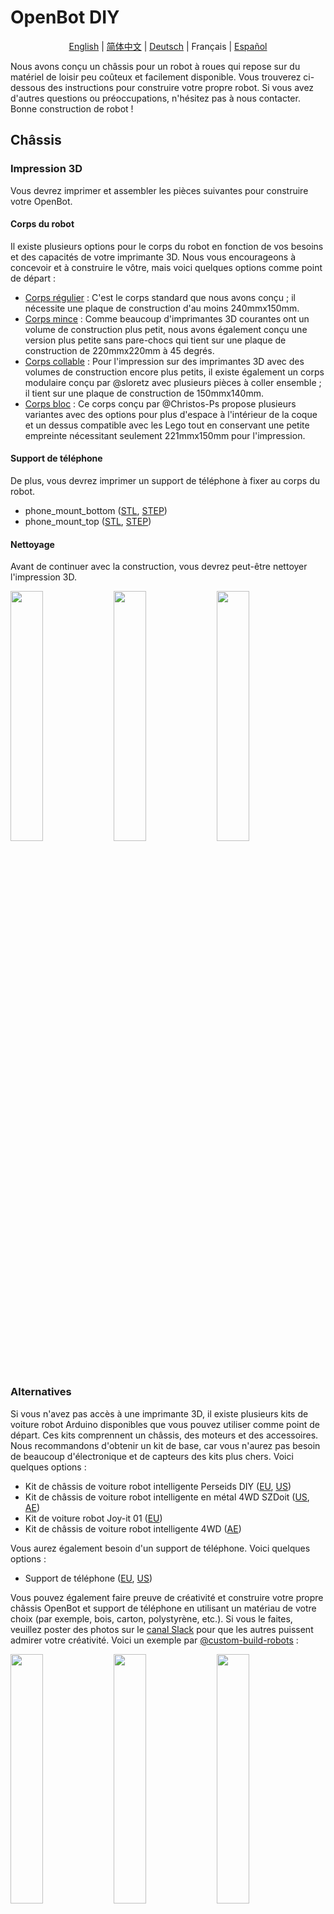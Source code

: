 # OpenBot DIY

<p align="center">
  <a href="README.md">English</a> |
  <a href="README.zh-CN.md">简体中文</a> |
  <a href="README.de-DE.md">Deutsch</a> |
  <span>Français</span> |
  <a href="README.es-ES.md">Español</a>
</p>

Nous avons conçu un châssis pour un robot à roues qui repose sur du matériel de loisir peu coûteux et facilement disponible. Vous trouverez ci-dessous des instructions pour construire votre propre robot. Si vous avez d'autres questions ou préoccupations, n'hésitez pas à nous contacter. Bonne construction de robot !

## Châssis

### Impression 3D

Vous devrez imprimer et assembler les pièces suivantes pour construire votre OpenBot.

#### Corps du robot

Il existe plusieurs options pour le corps du robot en fonction de vos besoins et des capacités de votre imprimante 3D. Nous vous encourageons à concevoir et à construire le vôtre, mais voici quelques options comme point de départ :

- [Corps régulier](cad/regular_body/README.md) : C'est le corps standard que nous avons conçu ; il nécessite une plaque de construction d'au moins 240mmx150mm.
- [Corps mince](cad/slim_body/README.md) : Comme beaucoup d'imprimantes 3D courantes ont un volume de construction plus petit, nous avons également conçu une version plus petite sans pare-chocs qui tient sur une plaque de construction de 220mmx220mm à 45 degrés.
- [Corps collable](cad/glue_body/README.md) : Pour l'impression sur des imprimantes 3D avec des volumes de construction encore plus petits, il existe également un corps modulaire conçu par @sloretz avec plusieurs pièces à coller ensemble ; il tient sur une plaque de construction de 150mmx140mm.
- [Corps bloc](cad/block_body/README.md) : Ce corps conçu par @Christos-Ps propose plusieurs variantes avec des options pour plus d'espace à l'intérieur de la coque et un dessus compatible avec les Lego tout en conservant une petite empreinte nécessitant seulement 221mmx150mm pour l'impression.

#### Support de téléphone

De plus, vous devrez imprimer un support de téléphone à fixer au corps du robot.

- phone_mount_bottom ([STL](../phone_mount/phone_mount_bottom.stl), [STEP](../phone_mount/phone_mount_bottom.step))
- phone_mount_top ([STL](../phone_mount/phone_mount_top.stl), [STEP](../phone_mount/phone_mount_top.step))

#### Nettoyage

Avant de continuer avec la construction, vous devrez peut-être nettoyer l'impression 3D.
<p float="left">
  <img src="../../docs/images/clean_3d_print_1.jpg" width="32%" />
  <img src="../../docs/images/clean_3d_print_2.jpg" width="32%" /> 
  <img src="../../docs/images/clean_3d_print_3.jpg" width="32%" />
</p>

### Alternatives

Si vous n'avez pas accès à une imprimante 3D, il existe plusieurs kits de voiture robot Arduino disponibles que vous pouvez utiliser comme point de départ. Ces kits comprennent un châssis, des moteurs et des accessoires. Nous recommandons d'obtenir un kit de base, car vous n'aurez pas besoin de beaucoup d'électronique et de capteurs des kits plus chers. Voici quelques options :

- Kit de châssis de voiture robot intelligente Perseids DIY ([EU](https://www.amazon.de/dp/B07DNXBNHY), [US](https://www.amazon.com/dp/B07DNXBFQN))
- Kit de châssis de voiture robot intelligente en métal 4WD SZDoit ([US](https://www.amazon.com/dp/B083K4RKBP), [AE](https://www.aliexpress.com/item/33048227237.html))
- Kit de voiture robot Joy-it 01 ([EU](https://www.amazon.de/dp/B073ZGJF28))
- Kit de châssis de voiture robot intelligente 4WD ([AE](https://www.aliexpress.com/item/4001238626191.html))

Vous aurez également besoin d'un support de téléphone. Voici quelques options :

- Support de téléphone ([EU](https://www.amazon.de/dp/B06XDYJNSR), [US](https://www.amazon.com/dp/B09CY8MC2R))

Vous pouvez également faire preuve de créativité et construire votre propre châssis OpenBot et support de téléphone en utilisant un matériau de votre choix (par exemple, bois, carton, polystyrène, etc.). Si vous le faites, veuillez poster des photos sur le [canal Slack](https://github.com/intel-isl/OpenBot#contact) pour que les autres puissent admirer votre créativité. Voici un exemple par [@custom-build-robots](https://custom-build-robots.com/roboter/openbot-dein-smartphone-steuert-ein-roboter-auto-chassis-bauen/13636) :

<p float="left">
  <img src="../../docs/images/chassis_cardboard_1.jpg" width="32%" />
  <img src="../../docs/images/chassis_cardboard_2.jpg" width="32%" />
  <img src="../../docs/images/chassis_cardboard_3.jpg" width="32%" />
</p>

## Assemblage

Il existe deux options différentes pour l'assemblage du robot, DIY et PCB. L'approche DIY repose sur le populaire pilote de moteur L298N et est recommandée pour les amateurs ayant une certaine expérience en électronique. Elle nécessite une bonne quantité de câblage, surtout si tous les capteurs et LED sont installés. Cependant, tous les composants sont facilement disponibles dans la plupart des pays et, en particulier pour des constructions uniques ou juste pour essayer le projet, l'option DIY est recommandée. Afin de réduire le câblage et de faciliter l'assemblage, nous avons également développé un [PCB personnalisé](pcb). Cela est recommandé si vous souhaitez une construction plus propre ou si vous souhaitez construire plusieurs OpenBots.

### Liste des matériaux

Notre corps de robot repose sur de l'électronique de loisir facilement disponible. Nous fournissons des liens pour l'Allemagne (EU) et les États-Unis (US) avec une livraison rapide. Si vous avez la patience d'attendre un peu plus longtemps, vous pouvez également obtenir les composants beaucoup moins chers sur AliExpress (AE). Vous aurez besoin des composants suivants.

#### Composants requis

- 1x Arduino Nano ([EU](https://www.amazon.de/dp/B01MS7DUEM), [US](https://www.amazon.com/dp/B00NLAMS9C), [AE](https://www.aliexpress.com/item/32866959979.html))
- 4x moteurs TT avec pneus ([EU](https://www.conrad.de/de/p/joy-it-com-motor01-getriebemotor-gelb-schwarz-passend-fuer-einplatinen-computer-arduino-banana-pi-cubieboard-raspbe-1573543.html), [US](https://www.amazon.com/dp/B081YQM55P), [AE](https://www.aliexpress.com/item/4000126948489.html))
- 3x batterie 18650 ([EU](https://www.conrad.de/de/p/conrad-energy-18650-usb-spezial-akku-18650-li-ion-3-7-v-1400-mah-1525536.html), [US](https://www.amazon.com/dp/B083K4XSKG), [AE](https://www.aliexpress.com/item/32352434845.html))
- 1x support de batterie 18650 ([EU](https://www.amazon.de/dp/B075V25QJ9), [US](https://www.amazon.com/dp/B07DWQYD7H), [AE](https://www.aliexpress.com/item/33037738446.html))
- 1x câble USB OTG ([EU](https://www.amazon.de/gp/product/B075M4CQHZ), [US](https://www.amazon.com/dp/B07LBHKTMM), [AE](https://www.aliexpress.com/item/10000330515850.html))
- 1x ressort ou élastique ([EU](https://www.amazon.de/gp/product/B01N30EAZO/), [US](https://www.amazon.com/dp/B008RFVWU2), [AE](https://www.aliexpress.com/item/33043769059.html))
- 16x vis M3x25 ([EU](https://www.amazon.de/dp/B07KFL3SSV), [US](https://www.amazon.com/dp/B07WJL3P3X), [AE](https://www.aliexpress.com/item/4000173341865.html))
- 16x écrou M3 ([EU](https://www.amazon.de/dp/B07JMF3KMD), [US](https://www.amazon.com/dp/B071NLDW56), [AE](https://www.aliexpress.com/item/32977174437.html))
- 6x vis M3x5 ([EU](https://www.amazon.de/dp/B01HBRG3W8), [US](https://www.amazon.com/dp/B07MBHMLL2), [AE](https://www.aliexpress.com/item/32892594230.html))
- Câbles Dupont ([EU](https://www.amazon.de/dp/B07KYHBVR7), [US](https://www.amazon.com/dp/B07GD2BWPY), [AE](https://www.aliexpress.com/item/4000766001685.html))

#### Composants optionnels

- 2 x capteur de vitesse ([EU](https://www.conrad.de/de/p/joy-it-sen-speed-erweiterungsmodul-passend-fuer-einplatinen-computer-arduino-banana-pi-cubieboard-raspberry-pi-pc-1646891.html), [US](https://www.amazon.com/dp/B081W2TY6Q), [AE](https://www.aliexpress.com/i/32850602744.html))
- 1x capteur ultrasonique ([EU](https://www.amazon.de/dp/B00LSJWRXU), [US](https://www.amazon.com/dp/B0852V181G/), [AE](https://www.aliexpress.com/item/32713522570.html))
- 1x interrupteur marche/arrêt ([EU](https://www.amazon.de/dp/B07QB22J62), [US](https://www.amazon.com/dp/B01N2U8PK0), [AE](https://www.aliexpress.com/item/1000005699023.html))
- 2x LED orange 5mm ([EU](https://www.amazon.de/gp/product/B01NCL0UTQ), [US](https://www.amazon.com/dp/B077XD7MVB), [AE](https://www.aliexpress.com/item/4000329069943.html))
- 1x écran OLED ([EU](https://www.amazon.de/dp/B079H2C7WH), [US](https://www.amazon.com/dp/B085NHM5TC), [AE](https://www.aliexpress.com/item/4001268387467.html))

#### Composants DIY (Option 1)

- 1x pilote de moteur L298N ([EU](https://www.conrad.de/de/p/joy-it-motormodul-2-u-4-phasen-6-bis-12v-1573541.html), [US](https://www.amazon.com/dp/B085XSLKFQ), [AE](https://www.aliexpress.com/item/32994608743.html))
- (Optionnel) Résistances (2x 150<span>&#8486;</span> pour les LED et une 20 k<span>&#8486;</span> et 10k<span>&#8486;</span> pour le diviseur de tension)
- (Combo) 4x moteurs TT & pneus + 2x L298N + câbles Dupont ([US](https://www.amazon.com/dp/B07ZT619TD))
- (Combo) 4x moteurs TT & pneus + fils + vis ([US](https://www.amazon.com/dp/B07DRGTCTP))

#### Composants PCB (Option 2)

- 1x [PCB personnalisé](pcb)
- 5x câble Micro JST PH 2.0 ([EU](https://www.amazon.de/gp/product/B07449V33P), [US](https://www.amazon.com/dp/B09JZC28DP), [AE](https://www.aliexpress.com/item/32963304134.html))

### Instructions de construction

**Astuce :** Cliquez sur les images pour les ouvrir en pleine résolution dans un nouvel onglet.

#### Option 1 : DIY

<p float="left">
  <img src="../../docs/images/diy_parts.jpg" height="300" />
  <img src="../../docs/images/wiring_diagram.png" height="300" /> 
</p>

**Astuce :** Pour faciliter tout le câblage, vous pouvez construire un petit distributeur de puissance pour les connexions 5V et GND en soudant un connecteur mâle 6x2 sur une plaque de prototypage. Ensuite, connectez le distributeur de puissance avec le 5V / GND du pilote de moteur.

1. Soudez les fils aux moteurs et ajoutez les disques encodeurs aux deux moteurs avant si vous avez l'intention d'utiliser les capteurs de vitesse.
    <p float="left">
      <img src="../../docs/images/add_wires_motor.jpg" width="32%" />
      <img src="../../docs/images/add_disk_motor.jpg" width="32%" /> 
    </p>
2. Insérez les fils positifs et négatifs des deux moteurs gauches dans OUT1 (+) et OUT2 (-) de la carte L298N. Insérez les fils positifs et négatifs des deux moteurs droits dans OUT4 (+) et OUT3 (-) de la carte L298N.
3. Montez les moteurs avec huit vis et écrous M3x25.
    <p float="left">
      <img src="../../docs/images/attach_motors_1.jpg" width="32%" />
      <img src="../../docs/images/attach_motors_2.jpg" width="32%" /> 
      <img src="../../docs/images/attach_motors_3.jpg" width="32%" />
    </p>
4. Montez la carte L298N avec quatre vis M3x5.
5. (Optionnel) Installez le capteur ultrasonique et remplacez le connecteur coudé par un connecteur droit (ou pliez soigneusement les broches).
    <p float="left">
      <img src="../../docs/images/sonar_front.jpg" width="32%" />
      <img src="../../docs/images/sonar_back.jpg" width="32%" /> 
      <img src="../../docs/images/sonar_bend_pins.jpg" width="32%" />
    </p>
6. (Optionnel) Installez les LED orange pour les signaux indicateurs.
    <p float="left">
      <img src="../../docs/images/led_insert.jpg" width="32%" />
      <img src="../../docs/images/led_left.jpg" width="32%" /> 
      <img src="../../docs/images/led_right.jpg" width="32%" />
    </p>
7. Montez la base du support de téléphone sur la plaque supérieure à l'aide de deux vis et écrous M3x25.
    <p float="left">
      <img src="../../docs/images/install_camera_mount_1.jpg" width="32%" />
      <img src="../../docs/images/install_camera_mount_2.jpg" width="32%" /> 
      <img src="../../docs/images/install_camera_mount_3.jpg" width="32%" />
    </p>
8. Insérez le haut du support de téléphone et installez le ressort ou l'élastique.
    <p float="left">
      <img src="../../docs/images/install_spring_1.jpg" width="32%" />
      <img src="../../docs/images/install_spring_2.jpg" width="32%" /> 
    </p>
9. Remplacez le connecteur coudé par un connecteur droit (ou pliez soigneusement les broches) puis montez les capteurs de vitesse avec une vis M3x5 chacun.
    <p float="left">
      <img src="../../docs/images/install_speed_sensor_1.jpg" width="32%" />
      <img src="../../docs/images/install_speed_sensor_2.jpg" width="32%" /> 
      <img src="../../docs/images/install_speed_sensor_3.jpg" width="32%" />
    </p>
10. Installez le boîtier de la batterie (par exemple, avec du velcro).
    <p float="left">
      <img src="../../docs/images/install_battery_1.jpg" width="32%" />
      <img src="../../docs/images/install_battery_2.jpg" width="32%" /> 
      <img src="../../docs/images/install_battery_3.jpg" width="32%" />
    </p>
11. (Optionnel) Insérez l'interrupteur marche/arrêt et placez-le dans le circuit.
    1. Poussez l'interrupteur dans l'ouverture appropriée jusqu'à entendre un clic.
    2. Soudez les fils rouges (12V) du boîtier de la batterie et du câble d'alimentation chacun à une des broches de l'interrupteur. Connectez les fils noirs (GND) et couvrez la connexion avec de la gaine thermorétractable.
    3. Fixez les câbles avec du ruban adhésif.
    <p float="left">
      <img src="../../docs/images/install_switch_1.jpg" width="32%" />
      <img src="../../docs/images/install_switch_2.jpg" width="32%" /> 
      <img src="../../docs/images/install_switch_3.jpg" width="32%" />
    </p>
12. (Optionnel) Fixez l'écran OLED.
13. Connectez les entrées PWM de la carte L298N aux broches D5, D6, D9 et D10 de l'Arduino.
14. Connectez les capteurs de vitesse et le capteur ultrasonique à 5V et GND.
15. Connectez la broche D0 des capteurs de vitesse aux broches D2 (gauche) et D3 (droite) de l'Arduino.
16. Connectez les broches Echo et Trigger du capteur ultrasonique aux broches D11 et D12 de l'Arduino respectivement.
17. (Optionnel) Connectez les LED aux broches D4 (gauche) et D7 (droite) de l'Arduino et à GND. Nous recommandons d'ajouter une résistance de 150 Ohms en série pour limiter la consommation de courant.
18. (Optionnel) Connectez le diviseur de tension à la broche A7 de l'Arduino. Il est utilisé pour mesurer la tension de la batterie.
19. (Optionnel) Connectez l'écran OLED (puce SSD1306) via le bus I2C à l'Arduino Nano.
    1. Connectez les broches VIN et GND de l'écran à 5V et GND.
    2. Connectez la broche SCL de l'écran à la broche A5.
    3. Connectez la broche SDA de l'écran à la broche A4.
20. Connectez les câbles d'alimentation à +12V et GND de la carte L298N.
21. Connectez le câble USB à l'Arduino et faites-le passer par le couvercle supérieur.
22. Insérez six écrous M3 dans la plaque inférieure et montez le couvercle supérieur avec six vis M3x25.
23. Installez les roues.

#### Option 2 : PCB personnalisé

1. Soudez des fils avec des connecteurs Micro JST PH 2.0 aux moteurs et ajoutez les disques encodeurs aux deux moteurs avant si vous avez l'intention d'utiliser les capteurs de vitesse.
    <p float="left">
      <img src="../../docs/images/add_wires_motor.jpg" width="32%" />
      <img src="../../docs/images/add_disk_motor.jpg" width="32%" /> 
    </p>
2. Montez les moteurs avec huit vis et écrous M3x25.
    <p float="left">
      <img src="../../docs/images/attach_motors_1.jpg" width="32%" />
      <img src="../../docs/images/attach_motors_2.jpg" width="32%" /> 
      <img src="../../docs/images/attach_motors_3.jpg" width="32%" />
    </p>
3. Connectez les deux moteurs gauches à M3 et M4 et les deux moteurs droits à M1 et M2.
    <p float="left">
      <img src="../../docs/images/connect_motors_pcb.jpg" width="32%" />
    </p>
4. Montez le PCB avec quatre vis M3x5 et les moteurs avec huit vis et écrous M3x25.
    <p float="left">
      <img src="../../docs/images/attach_pcb.jpg" width="32%" />
      <img src="../../docs/images/chassis_motors_pcb.jpg" width="32%" />
    </p>
5. Suivez les étapes 5-12 de l'option DIY.
6. Connectez le capteur ultrasonique (VCC/+, Trig, Echo, GND/-) à l'en-tête 4 broches étiqueté *SONAR* sur le PCB.
    <p float="left">
      <img src="../../docs/images/connect_sonar_sensor.jpg" width="32%" />
    </p>
7. Connectez les signaux indicateurs gauche et droit (LED orange) aux en-têtes 2 broches étiquetés *SIGNAL_L* et *SIGNAL_R* sur le PCB. La patte la plus longue est + et la plus courte -.
8. Connectez les capteurs de vitesse gauche et droit (VCC/+, GND/-, D0) aux en-têtes 3 broches étiquetés *SPEED_L* et *SPEED_R*.
9. (Optionnel) Connectez l'écran OLED (puce SSD1306) à l'en-tête IO2 sur le PCB.
    1. Connectez les broches VIN et GND de l'écran à 5V et GND.
    2. Connectez la broche SCL de l'écran à la broche A5.
    3. Connectez la broche SDA de l'écran à la broche A4.
10. Connectez les câbles d'alimentation à Vin (connecteur Micro JST PH 2.0) du PCB.
11. Suivez les étapes 21-23 de l'option DIY.

## Ensuite

Flashez le [Firmware Arduino](../../firmware/README.md)
